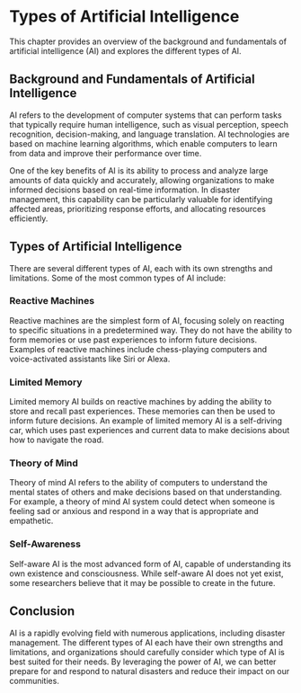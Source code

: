 Types of Artificial Intelligence
===================================================================================================

This chapter provides an overview of the background and fundamentals of artificial intelligence (AI) and explores the different types of AI.

Background and Fundamentals of Artificial Intelligence
------------------------------------------------------

AI refers to the development of computer systems that can perform tasks that typically require human intelligence, such as visual perception, speech recognition, decision-making, and language translation. AI technologies are based on machine learning algorithms, which enable computers to learn from data and improve their performance over time.

One of the key benefits of AI is its ability to process and analyze large amounts of data quickly and accurately, allowing organizations to make informed decisions based on real-time information. In disaster management, this capability can be particularly valuable for identifying affected areas, prioritizing response efforts, and allocating resources efficiently.

Types of Artificial Intelligence
--------------------------------

There are several different types of AI, each with its own strengths and limitations. Some of the most common types of AI include:

### Reactive Machines

Reactive machines are the simplest form of AI, focusing solely on reacting to specific situations in a predetermined way. They do not have the ability to form memories or use past experiences to inform future decisions. Examples of reactive machines include chess-playing computers and voice-activated assistants like Siri or Alexa.

### Limited Memory

Limited memory AI builds on reactive machines by adding the ability to store and recall past experiences. These memories can then be used to inform future decisions. An example of limited memory AI is a self-driving car, which uses past experiences and current data to make decisions about how to navigate the road.

### Theory of Mind

Theory of mind AI refers to the ability of computers to understand the mental states of others and make decisions based on that understanding. For example, a theory of mind AI system could detect when someone is feeling sad or anxious and respond in a way that is appropriate and empathetic.

### Self-Awareness

Self-aware AI is the most advanced form of AI, capable of understanding its own existence and consciousness. While self-aware AI does not yet exist, some researchers believe that it may be possible to create in the future.

Conclusion
----------

AI is a rapidly evolving field with numerous applications, including disaster management. The different types of AI each have their own strengths and limitations, and organizations should carefully consider which type of AI is best suited for their needs. By leveraging the power of AI, we can better prepare for and respond to natural disasters and reduce their impact on our communities.
